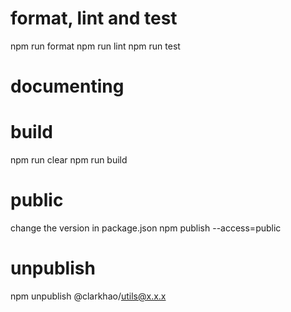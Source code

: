 # format, lint and test
npm run format
npm run lint
npm run test
# documenting

# build
npm run clear
npm run build
# public
change the version in package.json
npm publish --access=public
# unpublish
npm unpublish @clarkhao/utils@x.x.x